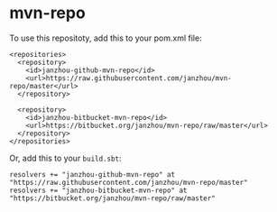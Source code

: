 # mvn-repo

To use this repositoty, add this to your pom.xml file:

```
<repositories>
  <repository>
    <id>janzhou-github-mvn-repo</id>
    <url>https://raw.githubusercontent.com/janzhou/mvn-repo/master</url>
  </repository>

  <repository>
    <id>janzhou-bitbucket-mvn-repo</id>
    <url>https://bitbucket.org/janzhou/mvn-repo/raw/master</url>
  </repository>
</repositories>
```

Or, add this to your ``build.sbt``:

```
resolvers += "janzhou-github-mvn-repo" at "https://raw.githubusercontent.com/janzhou/mvn-repo/master"
resolvers += "janzhou-bitbucket-mvn-repo" at "https://bitbucket.org/janzhou/mvn-repo/raw/master"
```
